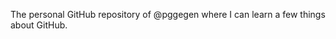 The personal GitHub repository of @pggegen where I can learn a few things about GitHub.

<!---
pggegen/pggegen is a ✨ special ✨ repository because its `README.md` (this file) appears on your GitHub profile.
You can click the Preview link to take a look at your changes.
--->
